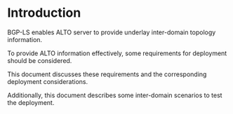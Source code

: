 # Introduction

BGP-LS enables ALTO server to provide underlay inter-domain topology
information.

To provide ALTO information effectively, some requirements for deployment
should be considered.

This document discusses these requirements and the corresponding deployment
considerations.

Additionally, this document describes some inter-domain scenarios to test the
deployment.